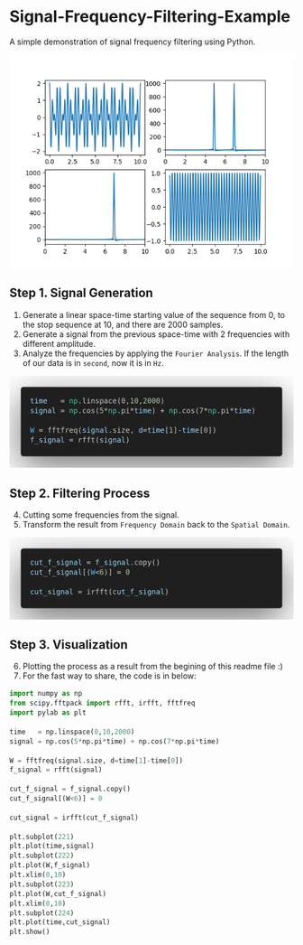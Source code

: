 # Signal-Frequency-Filtering-Example
A simple demonstration of signal frequency filtering using Python.

![Figure_1.png](static/Figure_1.png)


## Step 1. Signal Generation
1. Generate a linear space-time starting value of the sequence from 0, to the stop sequence at 10, and there are 2000 samples. 
2. Generate a signal from the previous space-time with 2 frequencies with different amplitude.
3. Analyze the frequencies by applying the `Fourier Analysis`. If the length of our data is in `second`, now it is in `Hz`.

![code-1.png](static/code-1.png)

## Step 2. Filtering Process
4. Cutting some frequencies from the signal.
5. Transform the result from `Frequency Domain` back to the `Spatial Domain`.

![code-2.png](static/code-2.png)

## Step 3. Visualization
6. Plotting the process as a result from the begining of this readme file :)
7. For the fast way to share, the code is in below:

```python
import numpy as np
from scipy.fftpack import rfft, irfft, fftfreq
import pylab as plt

time   = np.linspace(0,10,2000)
signal = np.cos(5*np.pi*time) + np.cos(7*np.pi*time)

W = fftfreq(signal.size, d=time[1]-time[0])
f_signal = rfft(signal)
   
cut_f_signal = f_signal.copy()
cut_f_signal[(W<6)] = 0

cut_signal = irfft(cut_f_signal)

plt.subplot(221)
plt.plot(time,signal)
plt.subplot(222)
plt.plot(W,f_signal)
plt.xlim(0,10)
plt.subplot(223)
plt.plot(W,cut_f_signal)
plt.xlim(0,10)
plt.subplot(224)
plt.plot(time,cut_signal)
plt.show()
```
